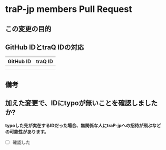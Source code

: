 # traP-jp members Pull Request

## この変更の目的

<!--例:
ハッカソンのため
プロジェクトにメンバーを追加するため
-->

## GitHub IDとtraQ IDの対応

<!--例:
| GitHub ID | traQ ID |
| --------- | ------- |
| @ikura-hamu | ikura-hamu |
| @H1rono | H1rono_K |
-->

| GitHub ID | traQ ID |
| --------- | ------- |
|           |         |
|           |         |

## 備考

## 加えた変更で、IDにtypoが無いことを確認しましたか?

**typoした先が実在するIDだった場合、無関係な人にtraP-jpへの招待が飛ぶなどの可能性があります。**

- [ ] 確認した
